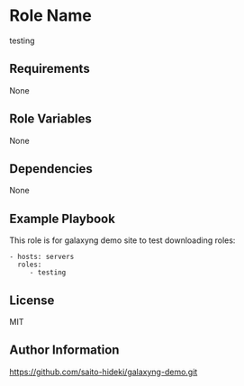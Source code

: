 Role Name
=========

testing

Requirements
------------

None

Role Variables
--------------

None

Dependencies
------------

None

Example Playbook
----------------

This role is for galaxyng demo site to test downloading roles:

    - hosts: servers
      roles:
         - testing

License
-------

MIT

Author Information
------------------

https://github.com/saito-hideki/galaxyng-demo.git
